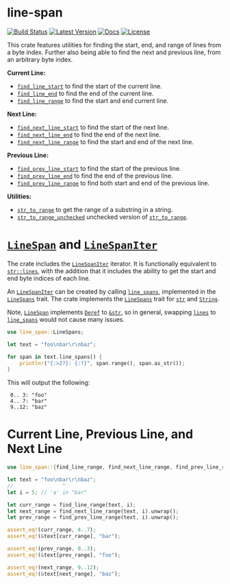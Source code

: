 # line-span

[![Build Status](https://travis-ci.org/vallentin/line-span.svg?branch=master)](https://travis-ci.org/vallentin/line-span)
[![Latest Version](https://img.shields.io/crates/v/line-span.svg)](https://crates.io/crates/line-span)
[![Docs](https://docs.rs/line-span/badge.svg)](https://docs.rs/line-span)
[![License](https://img.shields.io/github/license/vallentin/line-span.svg)](https://github.com/vallentin/line-span)

This crate features utilities for finding the start, end, and range of lines
from a byte index.
Further also being able to find the next and previous line, from an arbitrary byte index.

**Current Line:**

- [`find_line_start`](https://docs.rs/line-span/*/line_span/fn.find_line_start.html) to find the start of the current line.
- [`find_line_end`](https://docs.rs/line-span/*/line_span/fn.find_line_end.html) to find the end of the current line.
- [`find_line_range`](https://docs.rs/line-span/*/line_span/fn.find_line_range.html) to find the start and end current line.

**Next Line:**

- [`find_next_line_start`](https://docs.rs/line-span/*/line_span/fn.find_next_line_start.html) to find the start of the next line.
- [`find_next_line_end`](https://docs.rs/line-span/*/line_span/fn.find_next_line_end.html) to find the end of the next line.
- [`find_next_line_range`](https://docs.rs/line-span/*/line_span/fn.find_next_line_range.html) to find the start and end of the next line.

**Previous Line:**

- [`find_prev_line_start`](https://docs.rs/line-span/*/line_span/fn.find_prev_line_start.html) to find the start of the previous line.
- [`find_prev_line_end`](https://docs.rs/line-span/*/line_span/fn.find_prev_line_end.html) to find the end of the previous line.
- [`find_prev_line_range`](https://docs.rs/line-span/*/line_span/fn.find_prev_line_range.html) to find both start and end of the previous line.

**Utilities:**

- [`str_to_range`] to get the range of a substring in a string.
- [`str_to_range_unchecked`] unchecked version of [`str_to_range`].

[`str_to_range`]: https://docs.rs/line-span/*/line_span/fn.str_to_range.html
[`str_to_range_unchecked`]: https://docs.rs/line-span/*/line_span/fn.str_to_range_unchecked.html

# [`LineSpan`] and [`LineSpanIter`]

The crate includes the [`LineSpanIter`] iterator. It is functionally equivalent to [`str::lines`],
with the addition that it includes the ability to get the start and end byte indices of each line.

An [`LineSpanIter`] can be created by calling [`line_spans`](https://docs.rs/line-span/*/line_span/trait.LineSpans.html#tymethod.line_spans), implemented in the [`LineSpans`] trait. The crate implements the [`LineSpans`] trait for [`str`] and [`String`].

Note, [`LineSpan`] implements [`Deref`] to [`&str`], so in general,
swapping [`lines`] to [`line_spans`] would not cause many issues.

```rust
use line_span::LineSpans;

let text = "foo\nbar\r\nbaz";

for span in text.line_spans() {
    println!("{:>2?}: {:?}", span.range(), span.as_str());
}
```

This will output the following:

```text
 0.. 3: "foo"
 4.. 7: "bar"
 9..12: "baz"
```

[`LineSpan`]: https://docs.rs/line-span/*/line_span/struct.LineSpan.html
[`LineSpanIter`]: https://docs.rs/line-span/*/line_span/struct.LineSpanIter.html
[`LineSpans`]: https://docs.rs/line-span/*/line_span/trait.LineSpans.html
[`line_spans`]: https://docs.rs/line-span/*/line_span/trait.LineSpans.html#tymethod.line_spans
[`Deref`]: https://doc.rust-lang.org/stable/std/ops/trait.Deref.html
[`&str`]: https://doc.rust-lang.org/stable/std/primitive.str.html
[`lines`]: https://doc.rust-lang.org/stable/std/primitive.str.html#method.lines
[`str::lines`]: https://doc.rust-lang.org/stable/std/primitive.str.html#method.lines

[`str`]: https://doc.rust-lang.org/stable/std/primitive.str.html
[`String`]: https://doc.rust-lang.org/stable/std/string/struct.String.html

# Current Line, Previous Line, and Next Line

```rust
use line_span::{find_line_range, find_next_line_range, find_prev_line_range};

let text = "foo\nbar\r\nbaz";
//                ^
let i = 5; // 'a' in "bar"

let curr_range = find_line_range(text, i);
let next_range = find_next_line_range(text, i).unwrap();
let prev_range = find_prev_line_range(text, i).unwrap();

assert_eq!(curr_range, 4..7);
assert_eq!(&text[curr_range], "bar");

assert_eq!(prev_range, 0..3);
assert_eq!(&text[prev_range], "foo");

assert_eq!(next_range, 9..12);
assert_eq!(&text[next_range], "baz");
```
